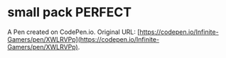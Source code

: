 # small pack PERFECT

A Pen created on CodePen.io. Original URL: [https://codepen.io/Infinite-Gamers/pen/XWLRVPp](https://codepen.io/Infinite-Gamers/pen/XWLRVPp).

